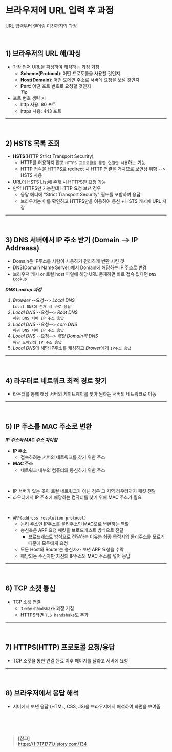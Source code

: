 # 브라우저에 URL 입력 후 과정

URL 입력부터 랜더링 이전까지의 과정

<br>

## 1) **브라우저의 URL 해/파싱**

- 가장 먼저 URL을 파싱하여 해석하는 과정 거침
  - **Scheme(Protocol)**: 어떤 프로토콜을 사용할 것인지
  - **Host(Domain)**: 어떤 도메인 주소로 서버에 요청을 보낼 것인지
  - **Port**: 어떤 포트 번호로 요청할 것인지
    <br>
    _Tip_
- 포트 번호 생략 시
  - http 사용: 80 포트
  - https 사용: 443 포트

---

<br>

## 2) **HSTS 목록 조회**

- **HSTS**(HTTP Strict Transport Security)
  - HTTP를 허용하지 않고 `HTTPS 프로토콜을 통한 연결만 허용`하는 기능
  - HTTP 접속을 HTTPS로 redirect 시 HTTP 연결을 거치므로 보안상 위험 --> HSTS 사용
- URL이 HSTS List에 존재 시 HTTPS만 요청 가능
- 만약 HTTPS만 가능한데 HTTP 요청 보낸 경우
  - 응답 헤더에 "Strict Transport Security" 필드를 포함하여 응답
  - 브라우저는 이를 확인하고 HTTPS만을 이용하여 통신 + HSTS 캐시에 URL 저장

---

<br>

## 3) **DNS 서버에서 IP 주소 받기** (Domain --> IP Addreass)

- Domain은 IP주소를 사람이 사용하기 편리하게 변환 시킨 것
- DNS(Domain Name Server)에서 Domain에 해당하는 IP 주소로 변경
- 브라우저 캐시 or 로컬 host 파일에 해당 URL 존재하면 바로 접속 없다면 `DNS Lookup`

**_DNS Lookup 과정_**

1. _Browser_ --요청--> _Local DNS_ <br>`Local DNS에 존재 시 바로 응답`
2. _Local DNS_ --요청--> _Root DNS_ <br>`하위 DNS 서버 IP 주소 응답`
3. _Local DNS_ --요청--> _com DNS_ <br>`하위 DNS 서버 IP 주소 응답`
4. _Local DNS_ --요청--> _해당 Domain의 DNS_ <br> `해당 도메인의 IP 주소 응답`
5. *Local DNS*에 해당 IP주소를 캐싱하고 *Brower*에게 `IP주소 응답`

---

<br>

## 4) **라우터로 네트워크 최적 경로 찾기**

- 라우터를 통해 해당 서버의 게이트웨이를 찾아 원하는 서버의 네트워크로 이동

---

<br>

## 5) **IP 주소를 MAC 주소로 변환**

**_IP 주소와 MAC 주소 차이점_**

- **IP 주소**
  - 접속하려는 서버의 네트워크를 찾기 위한 주소
- **MAC 주소**
  - 네트워크 내부의 컴퓨터와 통신하기 위한 주소

<br>

- IP 서버가 있는 곳이 로컬 네트워크가 아닌 경우 그 지역 라우터까지 패킷 전달
- 라우터에서 IP 주소에 해당하는 컴퓨터를 찾기 위해 MAC 주소가 필요

<br>

- `ARP(address resolution protocol)`
  - 논리 주소인 IP주소를 물리주소인 MAC으로 변환하는 역할
  - 송신측은 ARP 요청 패킷을 브로드캐스트 방식으로 전달
    - 브로드캐스트 방식으로 전달하는 이유는 최종 목적지의 물리주소를 모르기 때문에 모두에게 요청
  - 모든 Host와 Router는 송신자가 보낸 ARP 요청을 수락
  - 해당되는 수신자만 자신의 IP주소와 MAC 주소를 넣어 응답

---

<br>

## 6) **TCP 소켓 통신**

- TCP 소켓 연결
  - `3-way-handshake` 과정 거침
  - HTTPS라면 `TLS handshake`도 추가

---

<br>

## 7) **HTTPS(HTTP) 프로토콜 요청/응답**

- TCP 소켓을 통한 연결 완료 이후 페이지를 달라고 서버에 요청

---

<br>

## 8) **브라우저에서 응답 해석**

- 서버에서 보낸 응답 (HTML, CSS, JS)을 브라우저에서 해석하여 화면을 보여줌

<br>
<br>
<br>

> **[참고]**<br>https://1-7171771.tistory.com/134
